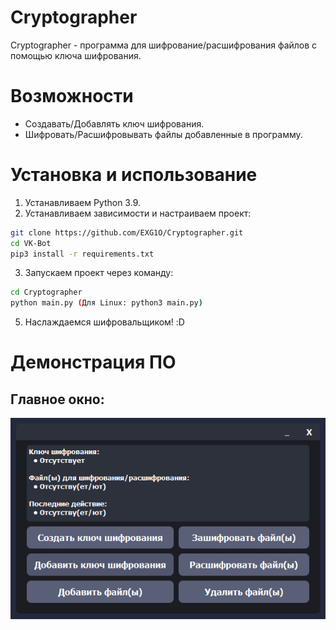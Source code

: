 # Cryptographer
Cryptographer - программа для шифрование/расшифрования файлов с помощью ключа шифрования.

# Возможности
- Создавать/Добавлять ключ шифрования.
- Шифровать/Расшифровывать файлы добавленные в программу.

# Установка и использование
1. Устанавливаем Python 3.9.
2. Устанавливаем зависимости и настраиваем проект:
```sh
git clone https://github.com/EXG1O/Cryptographer.git
cd VK-Bot
pip3 install -r requirements.txt
```
3. Запускаем проект через команду:
```sh
cd Cryptographer
python main.py (Для Linux: python3 main.py)
```
5. Наслаждаемся шифровальщиком! :D

# Демонстрация ПО
## Главное окно:
![software_main_window](Icons/main_window.jpg)